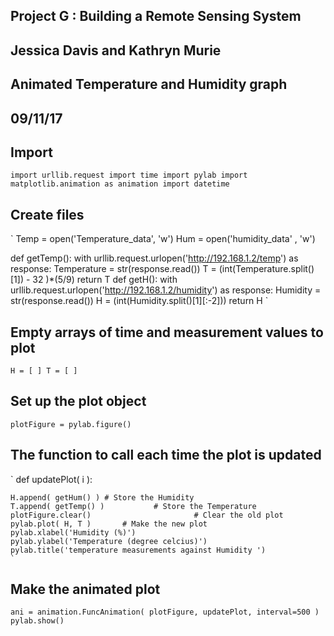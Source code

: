 ## Project G : Building a Remote Sensing System
## Jessica Davis and Kathryn Murie
## Animated Temperature and Humidity graph 
## 09/11/17

## Import 
`
import urllib.request
import time
import pylab
import matplotlib.animation as animation
import datetime
`

## Create files 
`
Temp = open('Temperature_data', 'w') 
Hum = open('humidity_data' , 'w')
        
def getTemp():
	with urllib.request.urlopen('http://192.168.1.2/temp') as response:
		Temperature = str(response.read())
		T = (int(Temperature.split()[1]) - 32 )*(5/9)
	return T
def getH():
	with urllib.request.urlopen('http://192.168.1.2/humidity') as response:
		Humidity = str(response.read())
		H = (int(Humidity.split()[1][:-2]))
	return H
	`
	
## Empty arrays of time and measurement values to plot
`
H = [ ]
T = [ ]
`

## Set up the plot object
`
plotFigure = pylab.figure()
`
## The function to call each time the plot is updated
`
def updatePlot( i ):
    
    H.append( getHum() ) # Store the Humidity
    T.append( getTemp() )           # Store the Temperature
    plotFigure.clear()                       # Clear the old plot
    pylab.plot( H, T )       # Make the new plot
    pylab.xlabel('Humidity (%)')
    pylab.ylabel('Temperature (degree celcius)')
    pylab.title('temperature measurements against Humidity ')
    `

## Make the animated plot
`
ani = animation.FuncAnimation( plotFigure, updatePlot, interval=500 )
pylab.show()
`
